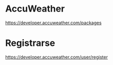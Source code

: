 # AccuWeather
https://developer.accuweather.com/packages
# Registrarse
https://developer.accuweather.com/user/register
